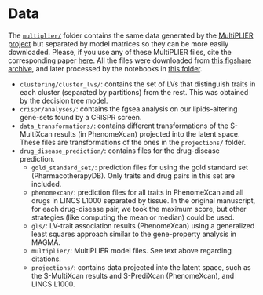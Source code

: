 # Data

The [`multiplier/`](multiplier/) folder contains the same data generated by the [MultiPLIER project](https://github.com/greenelab/multi-plier) but separated by model matrices so they can be more easily downloaded.
Please, if you use any of these MultiPLIER files, cite the corresponding paper [here](https://doi.org/10.1016/j.cels.2019.04.003).
All the files were downloaded from [this figshare archive](https://doi.org/10.6084/m9.figshare.5716033.v4), and later processed by the notebooks in [this folder](https://github.com/greenelab/phenoplier/tree/master/nbs/01_preprocessing).

* `clustering/cluster_lvs/`: contains the set of LVs that distinguish traits in each cluster (separated by partitions) from the rest.
This was obtained by the decision tree model.
* `crispr/analyses/`: contains the fgsea analysis on our lipids-altering gene-sets found by a CRISPR screen.
* `data_transformations/`: contains different transformations of the S-MultiXcan results (in PhenomeXcan) projected into the latent space.
These files are transformations of the ones in the `projections/` folder.
* `drug_disease_prediction/`: contains files for the drug-disease prediction.
  * `gold_standard_set/`: prediction files for using the gold standard set (PharmacotherapyDB).
Only traits and drug pairs in this set are included.
  * `phenomexcan/`: prediction files for all traits in PhenomeXcan and all drugs in LINCS L1000 separated by tissue.
In the original manuscript, for each drug-disease pair, we took the maximum score, but other strategies (like computing the mean or median) could be used.
  * `gls/`: LV-trait association results (PhenomeXcan) using a generalized least squares approach similar to the gene-property analysis in MAGMA.
  * `multiplier/`: MultiPLIER model files. See text above regarding citations.
  * `projections/`: contains data projected into the latent space, such as the S-MultiXcan results and S-PrediXcan (PhenomeXcan), and LINCS L1000.
